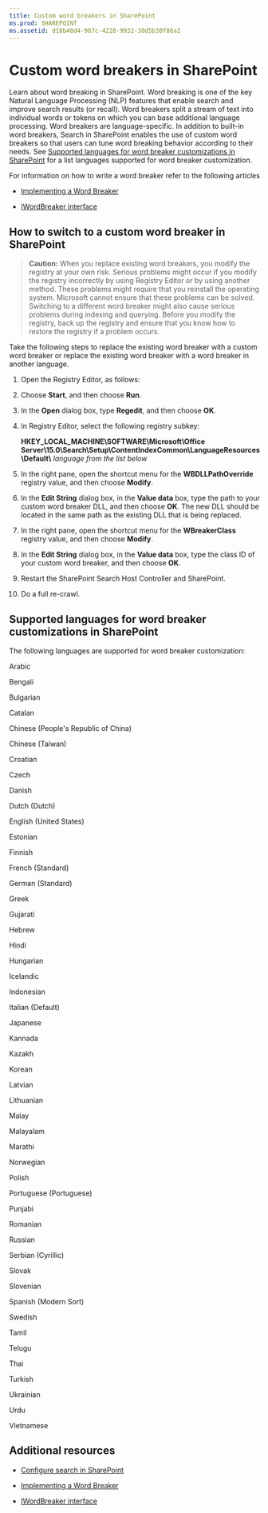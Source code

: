 ```yaml
---
title: Custom word breakers in SharePoint
ms.prod: SHAREPOINT
ms.assetid: d18b48d4-987c-4228-9932-30d5b30f86a2
---
```



# Custom word breakers in SharePoint
Learn about word breaking in SharePoint. 
Word breaking is one of the key Natural Language Processing (NLP) features that enable search and improve search results (or recall). Word breakers split a stream of text into individual words or tokens on which you can base additional language processing. Word breakers are language-specific. In addition to built-in word breakers, Search in SharePoint enables the use of custom word breakers so that users can tune word breaking behavior according to their needs. See  [Supported languages for word breaker customizations in SharePoint](#SP15_SupportedLanguages) for a list languages supported for word breaker customization.
  
    
    

For information on how to write a word breaker refer to the following articles 
-  [Implementing a Word Breaker](http://msdn.microsoft.com/en-us/library/ms693186%28v=vs.85%29.aspx)
    
  
-  [IWordBreaker interface](http://msdn.microsoft.com/en-us/library/ms691079%28v=vs.85%29.aspx)
    
  

## How to switch to a custom word breaker in SharePoint
<a name="SP15wordbreaker_howto"> </a>


> **Caution:**
> When you replace existing word breakers, you modify the registry at your own risk. Serious problems might occur if you modify the registry incorrectly by using Registry Editor or by using another method. These problems might require that you reinstall the operating system. Microsoft cannot ensure that these problems can be solved. Switching to a different word breaker might also cause serious problems during indexing and querying. Before you modify the registry, back up the registry and ensure that you know how to restore the registry if a problem occurs. 
  
    
    

Take the following steps to replace the existing word breaker with a custom word breaker or replace the existing word breaker with a word breaker in another language.
  
    
    

1. Open the Registry Editor, as follows:
    
1. Choose **Start**, and then choose **Run**.
    
  
2. In the **Open** dialog box, type **Regedit**, and then choose **OK**.
    
  
2. In Registry Editor, select the following registry subkey:
    
    **HKEY_LOCAL_MACHINE\\SOFTWARE\\Microsoft\\Office Server\\15.0\\Search\\Setup\\ContentIndexCommon\\LanguageResources\\Default\\** _language from the list below_
    
  
3. In the right pane, open the shortcut menu for the **WBDLLPathOverride** registry value, and then choose **Modify**.
    
  
4. In the **Edit String** dialog box, in the **Value data** box, type the path to your custom word breaker DLL, and then choose **OK**. The new DLL should be located in the same path as the existing DLL that is being replaced.
    
  
5. In the right pane, open the shortcut menu for the **WBreakerClass** registry value, and then choose **Modify**.
    
  
6. In the **Edit String** dialog box, in the **Value data** box, type the class ID of your custom word breaker, and then choose **OK**.
    
  
7. Restart the SharePoint Search Host Controller and SharePoint.
    
  
8. Do a full re-crawl.
    
  

## Supported languages for word breaker customizations in SharePoint
<a name="SP15_SupportedLanguages"> </a>

The following languages are supported for word breaker customization:
  
    
    
Arabic
  
    
    
Bengali
  
    
    
Bulgarian
  
    
    
Catalan
  
    
    
Chinese (People's Republic of China)
  
    
    
Chinese (Taiwan)
  
    
    
Croatian
  
    
    
Czech
  
    
    
Danish
  
    
    
Dutch (Dutch)
  
    
    
English (United States)
  
    
    
Estonian
  
    
    
Finnish
  
    
    
French (Standard)
  
    
    
German (Standard)
  
    
    
Greek
  
    
    
Gujarati
  
    
    
Hebrew
  
    
    
Hindi
  
    
    
Hungarian
  
    
    
Icelandic
  
    
    
Indonesian
  
    
    
Italian (Default)
  
    
    
Japanese
  
    
    
Kannada
  
    
    
Kazakh
  
    
    
Korean
  
    
    
Latvian
  
    
    
Lithuanian
  
    
    
Malay
  
    
    
Malayalam
  
    
    
Marathi
  
    
    
Norwegian
  
    
    
Polish
  
    
    
Portuguese (Portuguese)
  
    
    
Punjabi
  
    
    
Romanian
  
    
    
Russian
  
    
    
Serbian (Cyrillic)
  
    
    
Slovak
  
    
    
Slovenian
  
    
    
Spanish (Modern Sort)
  
    
    
Swedish
  
    
    
Tamil
  
    
    
Telugu
  
    
    
Thai
  
    
    
Turkish
  
    
    
Ukrainian
  
    
    
Urdu
  
    
    
Vietnamese
  
    
    

## Additional resources
<a name="SP15wordbreakers_addresources"> </a>


-  [Configure search in SharePoint](configure-search-in-sharepoint.md)
    
  
-  [Implementing a Word Breaker](http://msdn.microsoft.com/en-us/library/ms693186%28v=vs.85%29.aspx)
    
  
-  [IWordBreaker interface](http://msdn.microsoft.com/en-us/library/ms691079%28v=vs.85%29.aspx)
    
  

